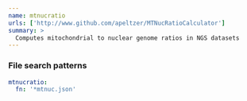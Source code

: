 ```yaml
---
name: mtnucratio
urls: ['http://www.github.com/apeltzer/MTNucRatioCalculator']
summary: >
  Computes mitochondrial to nuclear genome ratios in NGS datasets
---
```


### File search patterns

```yaml
mtnucratio:
  fn: '*mtnuc.json'
```